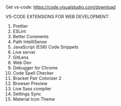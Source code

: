 Get vs-code: https://code.visualstudio.com/download

VS-CODE EXTENSIONS FOR WEB DEVELOPMENT:
 1. Prettier
 2. ESLint
 3. Better Comments
 4. Path IntelliSense
 5. JavaScript (ES6) Code Snippets
 6. Live server
 7. GitLens
 8. Web Dev
 9. Debugger for Chrome
10. Code Spell Checker
11. Bracket Pair Colorizer 2
12. Browser Preview
13. Live Sass compiler
14. Settings Sync
15. Material Icon Theme